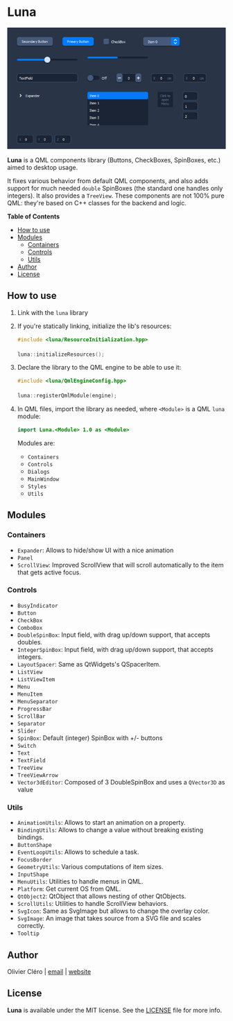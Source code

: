 # Luna

![Screenshot](screenshot.png)

**Luna** is a QML components library (Buttons, CheckBoxes, SpinBoxes, etc.) aimed to desktop usage.

It fixes various behavior from default QML components, and also adds support for much needed `double` SpinBoxes (the standard one handles only integers). It also provides a `TreeView`. These components are not 100% pure QML: they're based on C++ classes for the backend and logic.

**Table of Contents**

- [How to use](#how-to-use)
- [Modules](#modules)
	- [Containers](#containers)
	- [Controls](#controls)
	- [Utils](#utils)
- [Author](#author)
- [License](#license)

## How to use

1. Link with the `luna` library

2. If you're statically linking, initialize the lib's resources:

	```c++
	#include <luna/ResourceInitialization.hpp>

	luna::initializeResources();
	```
3. Declare the library to the QML engine to be able to use it:

	```c++
	#include <luna/QmlEngineConfig.hpp>

	luna::registerQmlModule(engine);
	```

4. In QML files, import the library as needed, where `<Module>` is a QML `luna` module:

	```qml
	import Luna.<Module> 1.0 as <Module>
	```
	Modules are:
	- `Containers`
	- `Controls`
	- `Dialogs`
	- `MainWindow`
	- `Styles`
	- `Utils`

## Modules

### Containers

- `Expander`: Allows to hide/show UI with a nice animation
- `Panel`
- `ScrollView`: Improved ScrollView that will scroll automatically to the item that gets active focus.

### Controls

- `BusyIndicator`
- `Button`
- `CheckBox`
- `ComboBox`
- `DoubleSpinBox`: Input field, with drag up/down support, that accepts doubles.
- `IntegerSpinBox`: Input field, with drag up/down support, that accepts integers.
- `LayoutSpacer`: Same as QtWidgets's QSpacerItem.
- `ListView`
- `ListViewItem`
- `Menu`
- `MenuItem`
- `MenuSeparator`
- `ProgressBar`
- `ScrollBar`
- `Separator`
- `Slider`
- `SpinBox`: Default (integer) SpinBox with +/- buttons
- `Switch`
- `Text`
- `TextField`
- `TreeView`
- `TreeViewArrow`
- `Vector3dEditor`: Composed of 3 DoubleSpinBox and uses a `QVector3D` as value

### Utils

- `AnimationUtils`: Allows to start an animation on a property.
- `BindingUtils`: Allows to change a value without breaking existing bindings.
- `ButtonShape`
- `EventLoopUtils`: Allows to schedule a task.
- `FocusBorder`
- `GeometryUtils`: Various computations of item sizes.
- `InputShape`
- `MenuUtils`: Utilities to handle menus in QML.
- `Platform`: Get current OS from QML.
- `QtObject2`: QtObject that allows nesting of other QtObjects.
- `ScrollUtils`: Utilities to handle ScrollView behaviors.
- `SvgIcon`: Same as SvgImage but allows to change the overlay color.
- `SvgImage`: An image that takes source from a SVG file and scales correctly.
- `Tooltip`

## Author

Olivier Cléro | [email](mailto:oclero@pm.me) | [website](https://www.olivierclero.com)

## License

**Luna** is available under the MIT license. See the [LICENSE](LICENSE) file for more info.
